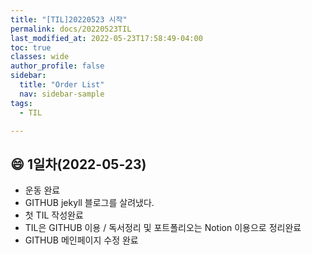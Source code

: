 ```yaml
---
title: "[TIL]20220523 시작"
permalink: docs/20220523TIL
last_modified_at: 2022-05-23T17:58:49-04:00
toc: true
classes: wide
author_profile: false
sidebar:
  title: "Order List"
  nav: sidebar-sample
tags:
  - TIL

---
```


## :smile: 1일차(2022-05-23)

- 운동 완료
- GITHUB jekyll 블로그를 살려냈다.
- 첫 TIL 작성완료
- TIL은 GITHUB 이용 / 독서정리 및 포트폴리오는 Notion 이용으로 정리완료
- GITHUB 메인페이지 수정 완료

